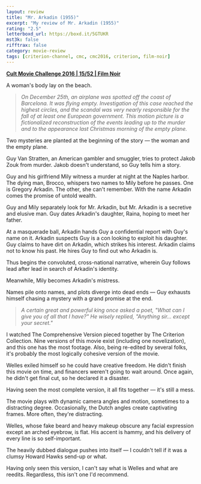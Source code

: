 ```yaml
---
layout: review
title: "Mr. Arkadin (1955)"
excerpt: "My review of Mr. Arkadin (1955)"
rating: "2.5"
letterboxd_url: https://boxd.it/5GTUKR
mst3k: false
rifftrax: false
category: movie-review
tags: [criterion-channel, cmc, cmc2016, criterion, film-noir]
---
```


<b><a href="https://boxd.it/q7ygw/detail" target="_blank" rel="noopener">Cult Movie Challenge 2016 | 15/52 | Film Noir</a></b>

A woman's body lay on the beach.

<blockquote><i>On December 25th, an airplane was spotted off the coast of Barcelona. It was flying empty. Investigation of this case reached the highest circles, and the scandal was very nearly responsible for the fall of at least one European government. This motion picture is a fictionalized reconstruction of the events leading up to the murder and to the appearance last Christmas morning of the empty plane.</i></blockquote>

Two mysteries are planted at the beginning of the story — the woman and the empty plane.

Guy Van Stratten, an American gambler and smuggler, tries to protect Jakob Zouk from murder. Jakob doesn't understand, so Guy tells him a story.

Guy and his girlfriend Mily witness a murder at night at the Naples harbor. The dying man, Brocco, whispers two names to Mily before he passes. One is Gregory Arkadin. The other, she can't remember. With the name Arkadin comes the promise of untold wealth.

Guy and Mily separately look for Mr. Arkadin, but Mr. Arkadin is a secretive and elusive man. Guy dates Arkadin's daughter, Raina, hoping to meet her father.

At a masquerade ball, Arkadin hands Guy a confidential report with Guy's name on it. Arkadin suspects Guy is a con looking to exploit his daughter. Guy claims to have dirt on Arkadin, which strikes his interest. Arkadin claims not to know his past. He hires Guy to find out who Arkadin is.

Thus begins the convoluted, cross-national narrative, wherein Guy follows lead after lead in search of Arkadin's identity.

Meanwhile, Mily becomes Arkadin's mistress.

Names pile onto names, and plots diverge into dead ends — Guy exhausts himself chasing a mystery with a grand promise at the end.

<blockquote><i>A certain great and powerful king once asked a poet, "What can I give you of all that I have?" He wisely replied, "Anything sir… except your secret."</i></blockquote>

I watched The Comprehensive Version pieced together by The Criterion Collection. Nine versions of this movie exist (including one novelization), and this one has the most footage. Also, being re-edited by several folks, it's probably the most logically cohesive version of the movie.

Welles exiled himself so he could have creative freedom. He didn't finish this movie on time, and financers weren't going to wait around. Once again, he didn't get final cut, so he declared it a disaster.

Having seen the most complete version, it all fits together — it's still a mess.

The movie plays with dynamic camera angles and motion, sometimes to a distracting degree. Occasionally, the Dutch angles create captivating frames. More often, they're distracting.

Welles, whose fake beard and heavy makeup obscure any facial expression except an arched eyebrow, is flat. His accent is hammy, and his delivery of every line is so self-important.

The heavily dubbed dialogue pushes into itself — I couldn't tell if it was a clumsy Howard Hawks send-up or what.

Having only seen this version, I can't say what is Welles and what are reedits. Regardless, this isn't one I'd recommend.
